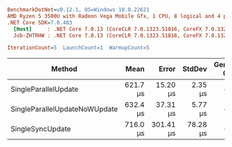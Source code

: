 ``` ini

BenchmarkDotNet=v0.12.1, OS=Windows 10.0.22621
AMD Ryzen 5 3500U with Radeon Vega Mobile Gfx, 1 CPU, 8 logical and 4 physical cores
.NET Core SDK=7.0.403
  [Host]     : .NET Core 7.0.13 (CoreCLR 7.0.1323.51816, CoreFX 7.0.1323.51816), X64 RyuJIT
  Job-ZHTRHW : .NET Core 7.0.13 (CoreCLR 7.0.1323.51816, CoreFX 7.0.1323.51816), X64 RyuJIT

IterationCount=5  LaunchCount=1  WarmupCount=5  

```
|                        Method |     Mean |     Error |   StdDev | Gen 0 | Gen 1 | Gen 2 | Allocated |
|------------------------------ |---------:|----------:|---------:|------:|------:|------:|----------:|
|          SingleParallelUpdate | 621.7 μs |  15.20 μs |  2.35 μs |     - |     - |     - |       1 B |
| SingleParallelUpdateNoWUpdate | 632.4 μs |  37.31 μs |  5.77 μs |     - |     - |     - |       1 B |
|              SingleSyncUpdate | 716.0 μs | 301.41 μs | 78.28 μs |     - |     - |     - |         - |
